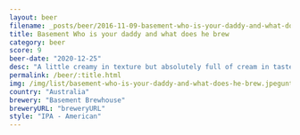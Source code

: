 ```yaml
---
layout: beer
filename: _posts/beer/2016-11-09-basement-who-is-your-daddy-and-what-does-he-brew.md
title: Basement Who is your daddy and what does he brew
category: beer
score: 9
beer-date: "2020-12-25"
desc: "A little creamy in texture but absolutely full of cream in taste. It’s like the east and west came together and resolved their differences"
permalink: /beer/:title.html
img: /img/list/basement-who-is-your-daddy-and-what-does-he-brew.jpeguntappd: "https://untappd.com/b/basement-brewhouse-who-is-your-daddy-and-what-does-he-brew/3819765"
country: "Australia"
brewery: "Basement Brewhouse"
breweryURL: "breweryURL"
style: "IPA - American"
---
```

